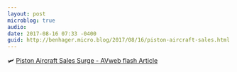 ```yaml
---
layout: post
microblog: true
audio: 
date: 2017-08-16 07:33 -0400
guid: http://benhager.micro.blog/2017/08/16/piston-aircraft-sales.html
---
```

🛩 [Piston Aircraft Sales Surge - AVweb flash Article](https://www.avweb.com/avwebflash/news/Piston-Aircraft-Sales-Surge-229512-1.html)
